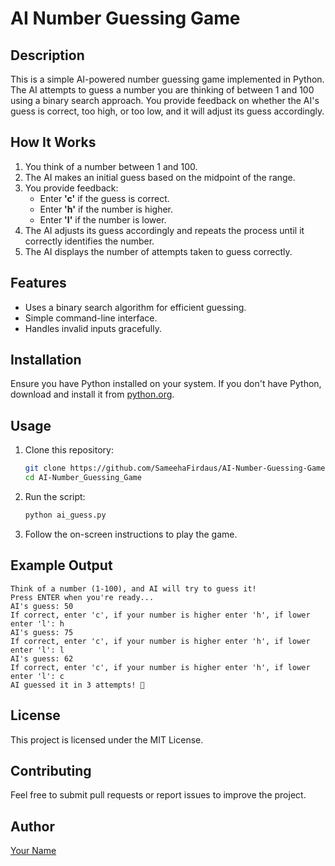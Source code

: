 # AI Number Guessing Game

## Description
This is a simple AI-powered number guessing game implemented in Python. The AI attempts to guess a number you are thinking of between 1 and 100 using a binary search approach. You provide feedback on whether the AI's guess is correct, too high, or too low, and it will adjust its guess accordingly.

## How It Works
1. You think of a number between 1 and 100.
2. The AI makes an initial guess based on the midpoint of the range.
3. You provide feedback:
   - Enter **'c'** if the guess is correct.
   - Enter **'h'** if the number is higher.
   - Enter **'l'** if the number is lower.
4. The AI adjusts its guess accordingly and repeats the process until it correctly identifies the number.
5. The AI displays the number of attempts taken to guess correctly.

## Features
- Uses a binary search algorithm for efficient guessing.
- Simple command-line interface.
- Handles invalid inputs gracefully.

## Installation
Ensure you have Python installed on your system. If you don't have Python, download and install it from [python.org](https://www.python.org/).

## Usage
1. Clone this repository:
   ```sh
   git clone https://github.com/SameehaFirdaus/AI-Number-Guessing-Game
   cd AI-Number_Guessing_Game
   ```
2. Run the script:
   ```sh
   python ai_guess.py
   ```
3. Follow the on-screen instructions to play the game.

## Example Output
```
Think of a number (1-100), and AI will try to guess it!
Press ENTER when you're ready...
AI's guess: 50
If correct, enter 'c', if your number is higher enter 'h', if lower enter 'l': h
AI's guess: 75
If correct, enter 'c', if your number is higher enter 'h', if lower enter 'l': l
AI's guess: 62
If correct, enter 'c', if your number is higher enter 'h', if lower enter 'l': c
AI guessed it in 3 attempts! 🎉
```

## License
This project is licensed under the MIT License.

## Contributing
Feel free to submit pull requests or report issues to improve the project.

## Author
[Your Name](https://github.com/your-username)

